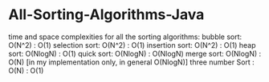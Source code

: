 # All-Sorting-Algorithms-Java
time and space complexities for all the sorting algorithms:
bubble sort: O(N^2) : O(1)
selection sort: O(N^2) : O(1)
insertion sort: O(N^2) : O(1)
heap sort: O(NlogN) : O(1)
quick sort: O(NlogN) : O(NlogN)
merge sort: O(NlogN) : O(N) [in my implementation only, in general O(NlogN)]
three number Sort : O(N) : O(1)
